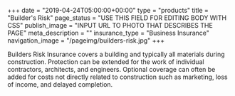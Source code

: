 +++
date = "2019-04-24T05:00:00+00:00"
type = "products"
title = "Builder's Risk"
page_status = "USE THIS FIELD FOR EDITING BODY WITH CSS"
publish_image = "INPUT URL TO PHOTO THAT DESCRIBES THE PAGE"
meta_description = ""
insurance_type = "Business Insurance"
navigation_image = "/pageimg/builders-risk.jpg"
+++

Builders Risk Insurance covers a building and typically all materials during construction. Protection can be extended for the work of individual contractors, architects, and engineers. Optional coverage can often be added for costs not directly related to construction such as marketing, loss of income, and delayed completion.
